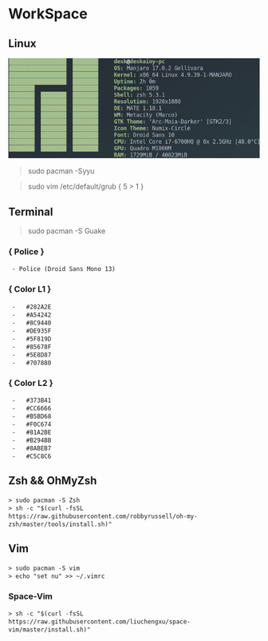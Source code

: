 # WorkSpace
## Linux
![img](./picture/screenfetch.png)

> sudo pacman -Syyu

> sudo vim /etc/default/grub { 5 > 1 }

## Terminal
> sudo pacman -S Guake

### { Police }
     - Police (Droid Sans Mono 13)
### { Color L1 }
     -   #282A2E
     -   #A54242
     -   #8C9440
     -   #DE935F
     -   #5F819D
     -   #85678F
     -   #5E8D87
     -   #707880

###  { Color L2 }
     -   #373B41
     -   #CC6666
     -   #B5BD68
     -   #F0C674
     -   #81A2BE
     -   #B294BB
     -   #8ABEB7
     -   #C5C8C6

## Zsh && OhMyZsh
    > sudo pacman -S Zsh
    > sh -c "$(curl -fsSL https://raw.githubusercontent.com/robbyrussell/oh-my-zsh/master/tools/install.sh)"

## Vim
    > sudo pacman -S vim
    > echo "set nu" >> ~/.vimrc

### Space-Vim
    > sh -c "$(curl -fsSL https://raw.githubusercontent.com/liuchengxu/space-vim/master/install.sh)"
